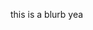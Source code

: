 this is a blurb
yea
<!---
Blueravalon/Blueravalon is a ✨ special ✨ repository because its `README.md` (this file) appears on your GitHub profile.
You can click the Preview link to take a look at your changes.
--->
